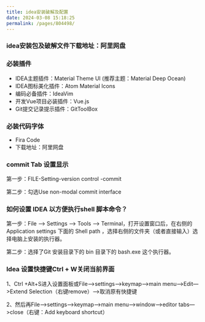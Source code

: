 ```yaml
---
title: idea安装破解及配置
date: 2024-03-08 15:18:25
permalink: /pages/804498/
---
```

### idea安装包及破解文件下载地址：阿里网盘

### 必装插件
- IDEA主题插件：Material Theme UI (推荐主题：Material Deep Ocean)
- IDEA图标美化插件：Atom Material Icons
- 编码必备插件：IdeaVim
- 开发Vue项目必装插件：Vue.js
- Git提交记录提示插件：GitToolBox

### 必装代码字体
- Fira Code
- 下载地址：阿里网盘

### commit Tab 设置显示
第一步：FILE-Setting-version control -commit

第二步：勾选Use non-modal commit interface 

### 如何设置 IDEA 以方便执行shell 脚本命令？
第一步：File --> Settings --> Tools --> Terminal，打开设置窗口后，在右侧的 Application settings 下面的 Shell path ，选择右侧的文件夹（或者直接输入）选择电脑上安装的执行器。

第二步：选择了Git 安装目录下的 bin 目录下的 bash.exe 这个执行器。

### Idea 设置快捷键Ctrl + W关闭当前界面
1、Ctrl +Alt+S进入设置面板或File—>settings—>keymap—>main menu—>Edit—>Extend Selection（右键remove）—>取消原有快捷键

2、然后再File—>settings—>keymap—>main menu—>window—>editor tabs—>close（右键：Add keyboard shortcut）





